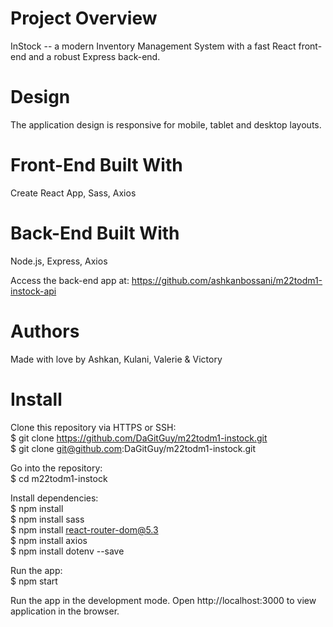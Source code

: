 # Project Overview
InStock -- a modern Inventory Management System with a fast React front-end and a robust Express back-end. 

# Design
The application design is responsive for mobile, tablet and desktop layouts.

# Front-End Built With
Create React App, Sass, Axios 

# Back-End Built With
Node.js, Express, Axios

Access the back-end app at: https://github.com/ashkanbossani/m22todm1-instock-api 

# Authors
Made with love by Ashkan, Kulani, Valerie & Victory

# Install
Clone this repository via HTTPS or SSH:<br>
$ git clone https://github.com/DaGitGuy/m22todm1-instock.git <br>
$ git clone git@github.com:DaGitGuy/m22todm1-instock.git

Go into the repository:<br>
$ cd m22todm1-instock

Install dependencies:<br>
$ npm install <br>
$ npm install sass <br>
$ npm install react-router-dom@5.3 <br>
$ npm install axios <br>
$ npm install dotenv --save

Run the app:<br>
$ npm start

Run the app in the development mode. 
Open http://localhost:3000 to view application in the browser.
